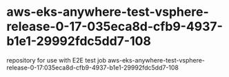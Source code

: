 # aws-eks-anywhere-test-vsphere-release-0-17-035eca8d-cfb9-4937-b1e1-29992fdc5dd7-108
repository for use with E2E test job aws-eks-anywhere-test-vsphere-release-0-17:035eca8d-cfb9-4937-b1e1-29992fdc5dd7-108
